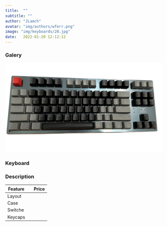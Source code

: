 ```yaml
---
title:  ""
subtitle: ""
author: "JLamch"
avatar: "img/authors/wferr.png"
image: "img/keyboards/20.jpg"
date:   2022-01-20 12:12:12
---
```

### Galery
![](img/keyboards/20.png)
 
### Keyboard


### Description

|   Feature     |               | Price  |
| ------------- |:-------------:| -----: |
| Layout        |       |        |
| Case          |       |        |
| Switche       |       |        |
| Keycaps       |       |        |
